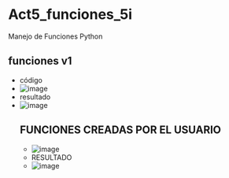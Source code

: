 # Act5_funciones_5i
Manejo de Funciones Python
## funciones v1
- código
- ![image](https://github.com/user-attachments/assets/cb3df8ed-961d-4dc7-a0e2-bf8a72d374d7)
- resultado
- ![image](https://github.com/user-attachments/assets/ca0ea9b1-7974-4aa1-8ae9-c094730d6938)
  ## FUNCIONES CREADAS POR EL USUARIO
  - ![image](https://github.com/user-attachments/assets/154970dd-b016-43a0-be49-7724a5160fa9)
  - RESULTADO
  - ![image](https://github.com/user-attachments/assets/640f1ad7-d608-478d-bd6a-04df561363c8)



